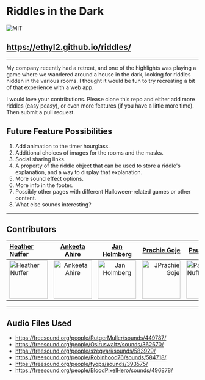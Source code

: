 # Riddles in the Dark

![MIT](https://img.shields.io/packagist/l/doctrine/orm.svg)

## https://ethyl2.github.io/riddles/

---

My company recently had a retreat, and one of the highlights was playing a game where we wandered around a house in the dark, looking for riddles hidden in the various rooms. I thought it would be fun to try recreating a bit of that experience with a web app.

I would love your contributions.
Please clone this repo and either add more riddles (easy peasy), or even more features (if you have a little more time).
Then submit a pull request.

## Future Feature Possibilities

1. Add animation to the timer hourglass.
2. Additional choices of images for the rooms and the masks.
3. Social sharing links.
4. A property of the riddle object that can be used to store a riddle's explanation, and a way to display that explanation.
5. More sound effect options.
6. More info in the footer.
7. Possibly other pages with different Halloween-related games or other content.
8. What else sounds interesting?

---

## Contributors

| [Heather Nuffer](https://github.com/ethyl2)                                                                                       |                                            [Ankeeta Ahire](https://github.com/ankeeta-ahire)                                             |                                            [Jan Holmberg](https://github.com/FarbrorGarbo)                                             |                                                                                          [Prachie Goje](https:/github.com/prachie6157) | [Paul Nuffer](https:/github.com/PaulNuffer)                                                                                      | [Chaitanya Chawla](https://github.com/chaitanya1-coder)                                                                                     |     |
| :-------------------------------------------------------------------------------------------------------------------------------- | :--------------------------------------------------------------------------------------------------------------------------------------: | :------------------------------------------------------------------------------------------------------------------------------------: | -------------------------------------------------------------------------------------------------------------------------------------: | -------------------------------------------------------------------------------------------------------------------------------- | ------------------------------------------------------------------------------------------------------------------------------------------- | --- |
| [<img src="https://avatars.githubusercontent.com/u/6438167?v=4" width = "100" alt="Heather Nuffer" />](https://github.com/ethyl2) | [<img src="https://avatars.githubusercontent.com/u/89206910?v=4" width = "100" alt="Ankeeta Ahire" />](https://github.com/ankeeta-ahire) | [<img src="https://avatars.githubusercontent.com/u/19526572?v=4" width = "100" alt="Jan Holmberg" />](https://github.com/FarbrorGarbo) | [<img src="https://avatars.githubusercontent.com/u/71593659?v=4" width = "100" alt="JPrachie Goje" />](https://github.com/prachie6157) | [<img src="https://avatars.githubusercontent.com/u/78831963?v=4" width="100" alt="Paul Nuffer"/>](https://github.com/PaulNuffer) | [<img src="https://avatars.githubusercontent.com/u/61946155?v=4" width="100" alt="Chaitanya Chawla"/>](https://github.com/chaitanya1-coder) |





----------------------
## Audio Files Used
- https://freesound.org/people/RutgerMuller/sounds/449787/
- https://freesound.org/people/Osiruswaltz/sounds/362670/
- https://freesound.org/people/szegvari/sounds/583929/
- https://freesound.org/people/Robinhood76/sounds/584718/
- https://freesound.org/people/tyops/sounds/393575/
- https://freesound.org/people/BloodPixelHero/sounds/496878/
